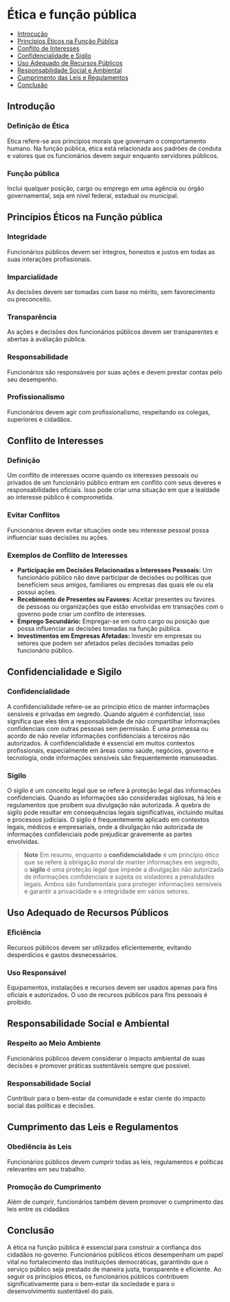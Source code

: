 # Ética e função pública

- [Introcução](#introducao)
- [Princípios Éticos na Função Pública](#principios-eticos-na-funcao-publica)
- [Conflito de Interesses](#conflito-de-interesses)
- [Confidencialidade e Sigilo](#confidencialidade-e-sigilo)
- [Uso Adequado de Recursos Públicos](#uso-adequado-de-recursos-publicos)
- [Responsabilidade Social e Ambiental](#responsabilidade-social-e-ambiental)
- [Cumprimento das Leis e Regulamentos](#cumprimento-das-leis-e-regulamentos)
- [Conclusão](#conclusao)

<a name="introducao"></a>
## Introdução

### Definição de Ética
Ética refere-se aos princípios morais que governam o comportamento humano. Na função pública, ética está relacionada aos padrões de conduta e valores que os funcionários devem seguir enquanto servidores públicos.

### Função pública
Inclui qualquer posição, cargo ou emprego em uma agência ou órgão governamental, seja em nível federal, estadual ou municipal.


<a name="principios-eticos-na-funcao-publica"></a>
## Princípios Éticos na Função pública

### Integridade 
Funcionários públicos devem ser íntegros, honestos e justos em todas as suas interações profissionais.

### Imparcialidade
As decisões devem ser tomadas com base no mérito, sem favorecimento ou preconceito.

### Transparência
As ações e decisões dos funcionários públicos devem ser transparentes e abertas à avaliação pública.

### Responsabilidade 
Funcionários são responsáveis por suas ações e devem prestar contas pelo seu desempenho.

### Profissionalismo 
Funcionários devem agir com profissionalismo, respeitando os colegas, superiores e cidadãos.


<a name="conflito-de-interesses"></a>
## Conflito de Interesses 

### Definição
Um conflito de interesses ocorre quando os interesses pessoais ou privados de um funcionário público entram em conflito com seus deveres e responsabilidades oficiais. Isso pode criar uma situação em que a lealdade ao interesse público é comprometida.

### Evitar Conflitos 
Funcionários devem evitar situações onde seu interesse pessoal possa influenciar suas decisões ou ações.

### Exemplos de Conflito de Interesses
   - **Participação em Decisões Relacionadas a Interesses Pessoais:** Um funcionário público não deve participar de decisões ou políticas que beneficiem seus amigos, familiares ou empresas das quais ele ou ela possui ações.
   - **Recebimento de Presentes ou Favores:** Aceitar presentes ou favores de pessoas ou organizações que estão envolvidas em transações com o governo pode criar um conflito de interesses.
   - **Emprego Secundário:** Empregar-se em outro cargo ou posição que possa influenciar as decisões tomadas na função pública.
   - **Investimentos em Empresas Afetadas:** Investir em empresas ou setores que podem ser afetados pelas decisões tomadas pelo funcionário público.

<a name="confidencialidade-e-sigilo"></a>
## Confidencialidade e Sigilo 

### Confidencialidade 
A confidencialidade refere-se ao princípio ético de manter informações sensíveis e privadas em segredo. Quando alguém é confidencial, isso significa que eles têm a responsabilidade de não compartilhar informações confidenciais com outras pessoas sem permissão. É uma promessa ou acordo de não revelar informações confidenciais a terceiros não autorizados. A confidencialidade é essencial em muitos contextos profissionais, especialmente em áreas como saúde, negócios, governo e tecnologia, onde informações sensíveis são frequentemente manuseadas.

### Sigilo 
O sigilo é um conceito legal que se refere à proteção legal das informações confidenciais. Quando as informações são consideradas sigilosas, há leis e regulamentos que proíbem sua divulgação não autorizada. A quebra do sigilo pode resultar em consequências legais significativas, incluindo multas e processos judiciais. O sigilo é frequentemente aplicado em contextos legais, médicos e empresariais, onde a divulgação não autorizada de informações confidenciais pode prejudicar gravemente as partes envolvidas.

> **Note**
> Em resumo, enquanto a **confidencialidade** é um princípio ético que se refere à obrigação moral de manter informações em segredo, o **sigilo** é uma proteção legal que impede a divulgação não autorizada de informações confidenciais e sujeita os violadores a penalidades legais. Ambos são fundamentais para proteger informações sensíveis e garantir a privacidade e a integridade em vários setores.

<a name="uso-adequado-de-recursos-publicos"></a>
## Uso Adequado de Recursos Públicos 

### Eficiência 
Recursos públicos devem ser utilizados eficientemente, evitando desperdícios e gastos desnecessários.

### Uso Responsável
Equipamentos, instalações e recursos devem ser usados apenas para fins oficiais e autorizados. O uso de recursos públicos para fins pessoais é proibido.

<a name="responsabilidade-social-e-ambiental"></a>
## Responsabilidade Social e Ambiental 

### Respeito ao Meio Ambiente
Funcionários públicos devem considerar o impacto ambiental de suas decisões e promover práticas sustentáveis sempre que possível.

### Responsabilidade Social 
Contribuir para o bem-estar da comunidade e estar ciente do impacto social das políticas e decisões.

<a name="cumprimento-das-leis-e-regulamentos"></a>
## Cumprimento das Leis e Regulamentos 

### Obediência às Leis 
Funcionários públicos devem cumprir todas as leis, regulamentos e políticas relevantes em seu trabalho.

### Promoção do Cumprimento
Além de cumprir, funcionários também devem promover o cumprimento das leis entre os cidadãos


<a name="conclusao"></a>
## Conclusão 
A ética na função pública é essencial para construir a confiança dos cidadãos no governo. Funcionários públicos éticos desempenham um papel vital no fortalecimento das instituições democráticas, garantindo que o serviço público seja prestado de maneira justa, transparente e eficiente. Ao seguir os princípios éticos, os funcionários públicos contribuem significativamente para o bem-estar da sociedade e para o desenvolvimento sustentável do país.




